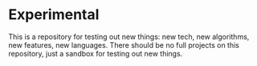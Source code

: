 # Experimental
This is a repository for testing out new things: new tech, new algorithms, new features, new languages. There should be no full projects on this repository, just a sandbox for testing out new things.

